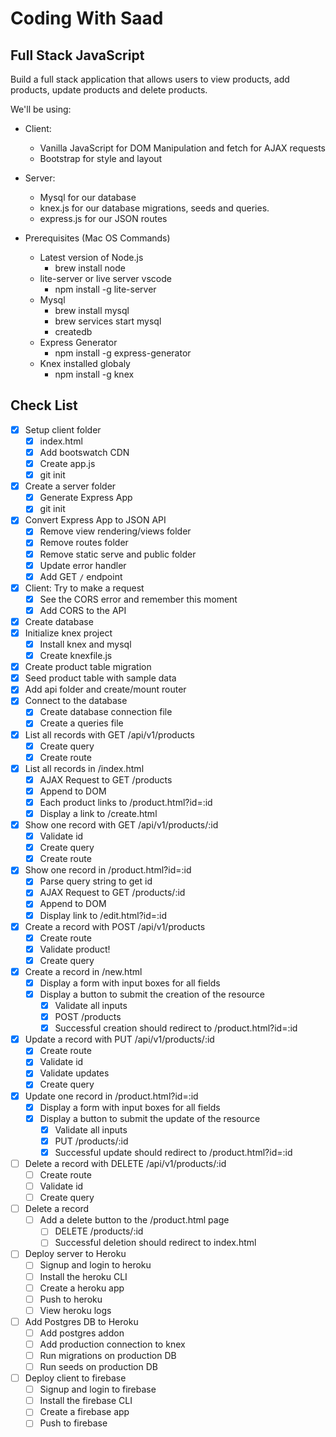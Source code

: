 # Coding With Saad

## Full Stack JavaScript

Build a full stack application that allows users to view products, add products, update products and delete products.

We'll be using:

* Client:
  * Vanilla JavaScript for DOM Manipulation and fetch for AJAX requests
  * Bootstrap for style and layout
* Server:
  * Mysql for our database
  * knex.js for our database migrations, seeds and queries.
  * express.js for our JSON routes

* Prerequisites (Mac OS Commands)
  * Latest version of Node.js
    * brew install node
  * lite-server or live server vscode
    * npm install -g lite-server
  * Mysql
    * brew install mysql
    * brew services start mysql
    * createdb
  * Express Generator
    * npm install -g express-generator
  * Knex installed globaly
    * npm install -g knex

## Check List

* [x] Setup client folder
  * [x] index.html
  * [x] Add bootswatch CDN
  * [x] Create app.js
  * [x] git init
* [x] Create a server folder
  * [x] Generate Express App
  * [x] git init
* [x] Convert Express App to JSON API
  * [x] Remove view rendering/views folder
  * [x] Remove routes folder
  * [x] Remove static serve and public folder
  * [x] Update error handler
  * [x] Add GET `/` endpoint
* [x] Client: Try to make a request
  * [x] See the CORS error and remember this moment
  * [x] Add CORS to the API
* [x] Create database
* [x] Initialize knex project
  * [x] Install knex and mysql
  * [x] Create knexfile.js
* [x] Create product table migration
* [x] Seed product table with sample data
* [x] Add api folder and create/mount router
* [x] Connect to the database
  * [x] Create database connection file
  * [x] Create a queries file
* [x] List all records with GET /api/v1/products
  * [x] Create query
  * [x] Create route
* [x] List all records in /index.html
  * [x] AJAX Request to GET /products
  * [x] Append to DOM
  * [x] Each product links to /product.html?id=:id
  * [x] Display a link to /create.html
* [x] Show one record with GET /api/v1/products/:id
  * [x] Validate id
  * [x] Create query
  * [x] Create route
* [x] Show one record in /product.html?id=:id
  * [x] Parse query string to get id
  * [x] AJAX Request to GET /products/:id
  * [x] Append to DOM
  * [x] Display link to /edit.html?id=:id
* [x] Create a record with POST /api/v1/products
  * [x] Create route
  * [x] Validate product!
  * [x] Create query
* [x] Create a record in /new.html
  * [x] Display a form with input boxes for all fields
  * [x] Display a button to submit the creation of the resource
    * [x] Validate all inputs
    * [x] POST /products
    * [x] Successful creation should redirect to /product.html?id=:id
* [x] Update a record with PUT /api/v1/products/:id
  * [x] Create route
  * [x] Validate id
  * [x] Validate updates
  * [x] Create query
* [x] Update one record in /product.html?id=:id
  * [x] Display a form with input boxes for all fields
  * [x] Display a button to submit the update of the resource
    * [x] Validate all inputs
    * [x] PUT /products/:id
    * [x] Successful update should redirect to /product.html?id=:id
* [ ] Delete a record with DELETE /api/v1/products/:id
  * [ ] Create route
  * [ ] Validate id
  * [ ] Create query
* [ ] Delete a record
  * [ ] Add a delete button to the /product.html page
    * [ ] DELETE /products/:id
    * [ ] Successful deletion should redirect to index.html
* [ ] Deploy server to Heroku
  * [ ] Signup and login to heroku
  * [ ] Install the heroku CLI
  * [ ] Create a heroku app
  * [ ] Push to heroku
  * [ ] View heroku logs
* [ ] Add Postgres DB to Heroku
  * [ ] Add postgres addon
  * [ ] Add production connection to knex
  * [ ] Run migrations on production DB
  * [ ] Run seeds on production DB
* [ ] Deploy client to firebase
  * [ ] Signup and login to firebase
  * [ ] Install the firebase CLI
  * [ ] Create a firebase app
  * [ ] Push to firebase
